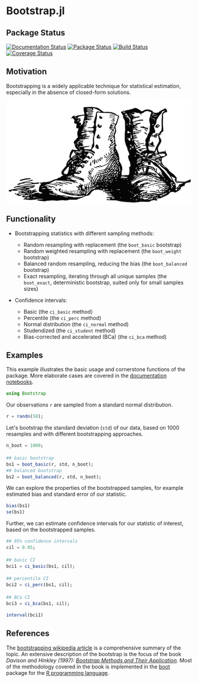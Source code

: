 # Bootstrap.jl

## Package Status

[![Documentation Status](https://readthedocs.org/projects/bootstrapjl/badge/?version=release)](http://bootstrapjl.readthedocs.org/en/release/)
[![Package Status](http://pkg.julialang.org/badges/Bootstrap_release.svg)](http://pkg.julialang.org/?pkg=Bootstrap&ver=release)
[![Build Status](https://travis-ci.org/julian-gehring/Bootstrap.jl.svg?branch=release)](https://travis-ci.org/julian-gehring/Bootstrap.jl)
[![Coverage Status](https://coveralls.io/repos/julian-gehring/Bootstrap.jl/badge.svg?branch=release)](https://coveralls.io/r/julian-gehring/Bootstrap.jl?branch=release)


## Motivation

Bootstrapping is a widely applicable technique for statistical estimation,
especially in the absence of closed-form solutions.

![img](doc/bootstraps.png)

## Functionality

- Bootstrapping statistics with different sampling methods:
  - Random resampling with replacement (the `boot_basic` bootstrap)
  - Random weighted resampling with replacement (the `boot_weight` bootstrap)
  - Balanced random resampling, reducing the bias (the `boot_balanced` bootstrap)
  - Exact resampling, iterating through all unique samples (the `boot_exact`,
    deterministic bootstrap, suited only for small samples sizes)

- Confidence intervals:
  - Basic (the `ci_basic` method)
  - Percentile (the `ci_perc` method)
  - Normal distribution (the `ci_normal` method)
  - Studendized (the `ci_student` method)
  - Bias-corrected and accelerated (BCa) (the `ci_bca` method)


## Examples

This example illustrates the basic usage and cornerstone functions of the package.
More elaborate cases are covered in the [documentation notebooks](doc/notebooks.md).

```julia
using Bootstrap
```

Our observations `r` are sampled from a standard normal distribution.

```julia
r = randn(50);
```

Let's bootstrap the standard deviation (`std`) of our data, based on 1000
resamples and with different bootstrapping approaches.

```julia
n_boot = 1000;

## basic bootstrap
bs1 = boot_basic(r, std, n_boot);
## balanced bootstrap
bs2 = boot_balanced(r, std, n_boot);
```

We can explore the properties of the bootstrapped samples, for example estimated
bias and standard error of our statistic.

```julia
bias(bs1)
se(bs1)
```

Further, we can estimate confidence intervals for our statistic of interest,
based on the bootstrapped samples.

```julia
## 95% confidence intervals
cil = 0.95;

## basic CI
bci1 = ci_basic(bs1, cil);

## percentile CI
bci2 = ci_perc(bs1, cil);

## BCa CI
bci3 = ci_bca(bs1, cil);
```

```julia
interval(bci1)
```

## References

The [bootstrapping wikipedia article](https://en.wikipedia.org/wiki/Bootstrapping_(statistics)) is a comprehensive summary of the topic.  An
extensive description of the bootstrap is the focus of the book *Davison and
Hinkley (1997): [Bootstrap Methods and Their Application](http://statwww.epfl.ch/davison/BMA/)*.  Most of the
methodology covered in the book is implemented in the [boot](http://cran.r-project.org/web/packages/boot/index.html) package for the [R
programming language](http://www.r-project.org/).
